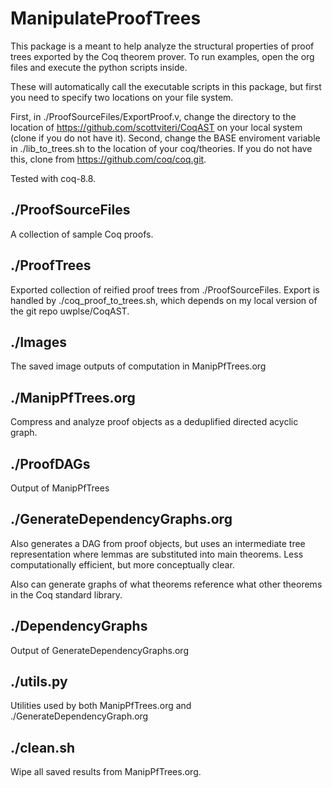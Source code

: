 # ManipulateProofTrees

This package is a meant to help analyze the structural properties of proof trees exported by the Coq theorem prover. To run examples, open the org files and execute the python scripts inside.

These will automatically call the executable scripts in this package, but first you need to specify two locations on your file system.

First, in ./ProofSourceFiles/ExportProof.v, change the directory to the location of https://github.com/scottviteri/CoqAST on your local system (clone if you do not have it).
Second, change the BASE enviroment variable in ./lib_to_trees.sh to the location of your coq/theories.
If you do not have this, clone from https://github.com/coq/coq.git.

Tested with coq-8.8.

## ./ProofSourceFiles

A collection of sample Coq proofs.

## ./ProofTrees

Exported collection of reified proof trees from ./ProofSourceFiles.
Export is handled by ./coq_proof_to_trees.sh, which depends on my local version of the git repo uwplse/CoqAST. 

## ./Images

The saved image outputs of computation in ManipPfTrees.org

## ./ManipPfTrees.org

Compress and analyze proof objects as a deduplified directed acyclic graph.

## ./ProofDAGs

Output of ManipPfTrees

## ./GenerateDependencyGraphs.org

Also generates a DAG from proof objects, but uses an intermediate tree representation where lemmas are substituted into main theorems. Less computationally efficient, but more conceptually clear.

Also can generate graphs of what theorems reference what other theorems in the Coq standard library.

## ./DependencyGraphs

Output of GenerateDependencyGraphs.org

## ./utils.py

Utilities used by both ManipPfTrees.org and ./GenerateDependencyGraph.org

## ./clean.sh

Wipe all saved results from ManipPfTrees.org.
